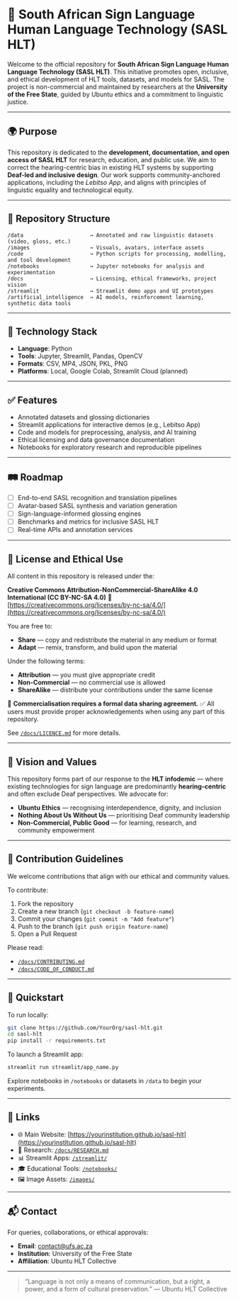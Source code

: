 # 🤟 South African Sign Language Human Language Technology (SASL HLT)

Welcome to the official repository for **South African Sign Language Human Language Technology (SASL HLT)**. This initiative promotes open, inclusive, and ethical development of HLT tools, datasets, and models for SASL. The project is non-commercial and maintained by researchers at the **University of the Free State**, guided by Ubuntu ethics and a commitment to linguistic justice.

---

## 🌍 Purpose

This repository is dedicated to the **development, documentation, and open access of SASL HLT** for research, education, and public use. We aim to correct the hearing-centric bias in existing HLT systems by supporting **Deaf-led and inclusive design**. Our work supports community-anchored applications, including the *Lebitso App*, and aligns with principles of linguistic equality and technological equity.

---

## 📁 Repository Structure

```plaintext
/data                     → Annotated and raw linguistic datasets (video, gloss, etc.)
/images                   → Visuals, avatars, interface assets
/code                     → Python scripts for processing, modelling, and tool development
/notebooks                → Jupyter notebooks for analysis and experimentation
/docs                     → Licensing, ethical frameworks, project vision
/streamlit                → Streamlit demo apps and UI prototypes
/artificial_intelligence  → AI models, reinforcement learning, synthetic data tools
````

---

## 🧠 Technology Stack

* **Language**: Python
* **Tools**: Jupyter, Streamlit, Pandas, OpenCV
* **Formats**: CSV, MP4, JSON, PKL, PNG
* **Platforms**: Local, Google Colab, Streamlit Cloud (planned)

---

## ✅ Features

* Annotated datasets and glossing dictionaries
* Streamlit applications for interactive demos (e.g., Lebitso App)
* Code and models for preprocessing, analysis, and AI training
* Ethical licensing and data governance documentation
* Notebooks for exploratory research and reproducible pipelines

---

## 🛤️ Roadmap

* [ ] End-to-end SASL recognition and translation pipelines
* [ ] Avatar-based SASL synthesis and variation generation
* [ ] Sign-language-informed glossing engines
* [ ] Benchmarks and metrics for inclusive SASL HLT
* [ ] Real-time APIs and annotation services

---

## 🧾 License and Ethical Use

All content in this repository is released under the:

**Creative Commons Attribution-NonCommercial-ShareAlike 4.0 International (CC BY-NC-SA 4.0)**
🔗 [https://creativecommons.org/licenses/by-nc-sa/4.0/](https://creativecommons.org/licenses/by-nc-sa/4.0/)

You are free to:

* **Share** — copy and redistribute the material in any medium or format
* **Adapt** — remix, transform, and build upon the material

Under the following terms:

* **Attribution** — you must give appropriate credit
* **Non-Commercial** — no commercial use is allowed
* **ShareAlike** — distribute your contributions under the same license

🛑 **Commercialisation requires a formal data sharing agreement.**
✅ All users must provide proper acknowledgements when using any part of this repository.

See [`/docs/LICENCE.md`](docs/LICENCE.md) for more details.

---

## 🧭 Vision and Values

This repository forms part of our response to the **HLT infodemic** — where existing technologies for sign language are predominantly **hearing-centric** and often exclude Deaf perspectives. We advocate for:

* **Ubuntu Ethics** — recognising interdependence, dignity, and inclusion
* **Nothing About Us Without Us** — prioritising Deaf community leadership
* **Non-Commercial, Public Good** — for learning, research, and community empowerment

---

## 🤝 Contribution Guidelines

We welcome contributions that align with our ethical and community values.

To contribute:

1. Fork the repository
2. Create a new branch (`git checkout -b feature-name`)
3. Commit your changes (`git commit -m "Add feature"`)
4. Push to the branch (`git push origin feature-name`)
5. Open a Pull Request

Please read:

* [`/docs/CONTRIBUTING.md`](docs/CONTRIBUTING.md)
* [`/docs/CODE_OF_CONDUCT.md`](docs/CODE_OF_CONDUCT.md)

---

## 🧪 Quickstart

To run locally:

```bash
git clone https://github.com/YourOrg/sasl-hlt.git
cd sasl-hlt
pip install -r requirements.txt
```

To launch a Streamlit app:

```bash
streamlit run streamlit/app_name.py
```

Explore notebooks in `/notebooks` or datasets in `/data` to begin your experiments.

---

## 🔗 Links

* 🌐 Main Website: [https://yourinstitution.github.io/sasl-hlt](https://yourinstitution.github.io/sasl-hlt)
* 📝 Research: [`/docs/RESEARCH.md`](docs/RESEARCH.md)
* 📊 Streamlit Apps: [`/streamlit/`](streamlit/)
* 🎓 Educational Tools: [`/notebooks/`](notebooks/)
* 🖼️ Image Assets: [`/images/`](images/)

---

## 📬 Contact

For queries, collaborations, or ethical approvals:

* **Email**: [contact@ufs.ac.za](mailto:contact@ufs.ac.za)
* **Institution**: University of the Free State
* **Affiliation**: Ubuntu HLT Collective

---

> “Language is not only a means of communication, but a right, a power, and a form of cultural preservation.”
> — Ubuntu HLT Collective

```
